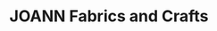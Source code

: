---
title: "JOANN Fabrics and Crafts"
url: /oracle-wetmore/joann-fabrics-and-crafts/
shop: Basteln
---